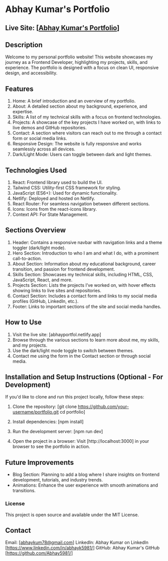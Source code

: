 # Abhay Kumar's Portfolio
## Live Site: [[Abhay Kumar's Portfolio](https://abhayportfol.netlify.app)]
## Description
Welcome to my personal portfolio website! This website showcases my journey as a Frontend Developer, highlighting my projects, skills, and experience. The portfolio is designed with a focus on clean UI, responsive design, and accessibility.

## Features
1. Home: A brief introduction and an overview of my portfolio.
2. About: A detailed section about my background, experience, and expertise.
3. Skills: A list of my technical skills with a focus on frontend technologies.
4. Projects: A showcase of the key projects I have worked on, with links to live demos and GitHub repositories.
5. Contact: A section where visitors can reach out to me through a contact form or social media links.
6. Responsive Design: The website is fully responsive and works seamlessly across all devices.
7. Dark/Light Mode: Users can toggle between dark and light themes.
## Technologies Used
1. React: Frontend library used to build the UI.
2. Tailwind CSS: Utility-first CSS framework for styling.
3. JavaScript (ES6+): Used for dynamic functionality.
4. Netlify: Deployed and hosted on Netlify.
5. React Router: For seamless navigation between different sections.
6. Icons: Icons from the react-icons library.
7. Context API: For State Management.
## Sections Overview
1. Header: Contains a responsive navbar with navigation links and a theme toggler (dark/light mode).
2. Hero Section: Introduction to who I am and what I do, with a prominent call-to-action.
3. About Section: Information about my educational background, career transition, and passion for frontend development.
4. Skills Section: Showcases my technical skills, including HTML, CSS, JavaScript, React, and more.
5. Projects Section: Lists the projects I’ve worked on, with hover effects showing links to live sites and repositories.
6. Contact Section: Includes a contact form and links to my social media profiles (GitHub, LinkedIn, etc.).
7. Footer: Links to important sections of the site and social media handles.
## How to Use
1. Visit the live site: [abhayportfol.netlify.app]
2. Browse through the various sections to learn more about me, my skills, and my projects.
3. Use the dark/light mode toggle to switch between themes.
4. Contact me using the form in the Contact section or through social media.
## Installation and Setup Instructions (Optional - For Development)
  If you'd like to clone and run this project locally, follow these steps:

1. Clone the repository:
[git clone https://github.com/your-username/portfolio.git
cd portfolio]

2. Install dependencies:
[npm install]

3. Run the development server:
[npm run dev]

4. Open the project in a browser: Visit [http://localhost:3000] in your browser to see the portfolio in action.

## Future Improvements
* Blog Section: Planning to add a blog where I share insights on frontend development, tutorials, and industry trends.
* Animations: Enhance the user experience with smooth animations and transitions.
### License
This project is open source and available under the MIT License.

## Contact
Email: [abhaykum78@gmail.com] 
LinkedIn: Abhay Kumar on LinkedIn [https://www.linkedin.com/in/abhayk5981/]
GitHub: Abhay Kumar's GitHub [https://github.com/Abhay5981/]
